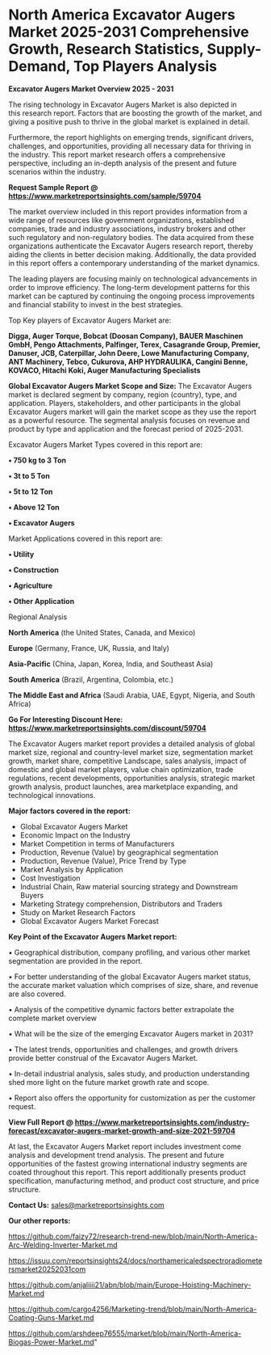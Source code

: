 # North America Excavator Augers Market 2025-2031 Comprehensive Growth, Research Statistics, Supply-Demand,  Top Players Analysis

<Strong> Excavator Augers Market Overview 2025 - 2031</strong>

The rising technology in Excavator Augers Market is also depicted in this research report. Factors that are boosting the growth of the market, and giving a positive push to thrive in the global market is explained in detail.

Furthermore, the report highlights on emerging trends, significant drivers, challenges, and opportunities, providing all necessary data for thriving in the industry. This report market research offers a comprehensive perspective, including an in-depth analysis of the present and future scenarios within the industry.

<strong>Request Sample Report @ <a href=https://www.marketreportsinsights.com/sample/59704>https://www.marketreportsinsights.com/sample/59704</a></strong>

The market overview included in this report provides information from a wide range of resources like government organizations, established companies, trade and industry associations, industry brokers and other such regulatory and non-regulatory bodies. The data acquired from these organizations authenticate the Excavator Augers research report, thereby aiding the clients in better decision making. Additionally, the data provided in this report offers a contemporary understanding of the market dynamics.

The leading players are focusing mainly on technological advancements in order to improve efficiency. The long-term development patterns for this market can be captured by continuing the ongoing process improvements and financial stability to invest in the best strategies.

Top Key players of Excavator Augers Market are:

<strong>Digga, Auger Torque, Bobcat (Doosan Company), BAUER Maschinen GmbH, Pengo Attachments, Palfinger, Terex, Casagrande Group, Premier, Danuser, JCB, Caterpillar, John Deere, Lowe Manufacturing Company, ANT Machinery, Tebco, Cukurova, AHP HYDRAULIKA, Cangini Benne, KOVACO, Hitachi Koki, Auger Manufacturing Specialists</strong>

<strong><b>Global Excavator Augers Market Scope and Size:</b></strong>
The Excavator Augers market is declared segment by company, region (country), type, and application. Players, stakeholders, and other participants in the global Excavator Augers market will gain the market scope as they use the report as a powerful resource. The segmental analysis focuses on revenue and product by type and application and the forecast period of 2025-2031.

Excavator Augers Market Types covered in this report are:

<strong>• 750 kg to 3 Ton

• 3t to 5 Ton

• 5t to 12 Ton

• Above 12 Ton

• Excavator Augers</strong>

Market Applications covered in this report are:

<strong>• Utility

• Construction

• Agriculture

• Other Application</strong> 

Regional Analysis

<strong>North America</strong> (the United States, Canada, and Mexico)

<strong>Europe</strong> (Germany, France, UK, Russia, and Italy)

<strong>Asia-Pacific</strong> (China, Japan, Korea, India, and Southeast Asia)

<strong>South America</strong> (Brazil, Argentina, Colombia, etc.)

<strong>The Middle East and Africa</strong> (Saudi Arabia, UAE, Egypt, Nigeria, and South Africa)

<strong>Go For Interesting Discount Here: <a href=https://www.marketreportsinsights.com/discount/59704>https://www.marketreportsinsights.com/discount/59704</a></strong>

The Excavator Augers market report provides a detailed analysis of global market size, regional and country-level market size, segmentation market growth, market share, competitive Landscape, sales analysis, impact of domestic and global market players, value chain optimization, trade regulations, recent developments, opportunities analysis, strategic market growth analysis, product launches, area marketplace expanding, and technological innovations.

<strong><b>Major factors covered in the report:</b></strong>
<ul>
  <li>Global Excavator Augers Market </li>
  <li>Economic Impact on the Industry</li>
  <li>Market Competition in terms of Manufacturers</li>
  <li>Production, Revenue (Value) by geographical segmentation</li>
  <li>Production, Revenue (Value), Price Trend by Type</li>
  <li>Market Analysis by Application</li>
  <li>Cost Investigation</li>
  <li>Industrial Chain, Raw material sourcing strategy and Downstream Buyers</li>
  <li>Marketing Strategy comprehension, Distributors and Traders</li>
  <li>Study on Market Research Factors</li>
  <li>Global Excavator Augers Market Forecast</li>
</ul>

<strong><b>Key Point of the Excavator Augers Market report:</b></strong>

• Geographical distribution, company profiling, and various other market segmentation are provided in the report.

• For better understanding of the global Excavator Augers market status, the accurate market valuation which comprises of size, share, and revenue are also covered.

• Analysis of the competitive dynamic factors better extrapolate the complete market overview

• What will be the size of the emerging Excavator Augers market in 2031?

• The latest trends, opportunities and challenges, and growth drivers provide better construal of the Excavator Augers Market.

• In-detail industrial analysis, sales study, and production understanding shed more light on the future market growth rate and scope.

• Report also offers the opportunity for customization as per the customer request.

<strong><b>View Full Report @ <a href=https://www.marketreportsinsights.com/industry-forecast/excavator-augers-market-growth-and-size-2021-59704>https://www.marketreportsinsights.com/industry-forecast/excavator-augers-market-growth-and-size-2021-59704</a></b></strong>


At last, the Excavator Augers Market report includes investment come analysis and development trend analysis. The present and future opportunities of the fastest growing international industry segments are coated throughout this report. This report additionally presents product specification, manufacturing method, and product cost structure, and price structure.

<strong>Contact Us:</strong>
sales@marketreportsinsights.com

<strong>Our other reports:</strong>

<a href=https://github.com/faizy72/research-trend-new/blob/main/North-America-Arc-Welding-Inverter-Market.md>https://github.com/faizy72/research-trend-new/blob/main/North-America-Arc-Welding-Inverter-Market.md</a>

<a href=https://issuu.com/reportsinsights24/docs/northamericaledspectroradiometersmarket20252031com>https://issuu.com/reportsinsights24/docs/northamericaledspectroradiometersmarket20252031com</a>

<a href=https://github.com/anjaliiii21/abn/blob/main/Europe-Hoisting-Machinery-Market.md>https://github.com/anjaliiii21/abn/blob/main/Europe-Hoisting-Machinery-Market.md</a>

<a href=https://github.com/cargo4256/Marketing-trend/blob/main/North-America-Coating-Guns-Market.md>https://github.com/cargo4256/Marketing-trend/blob/main/North-America-Coating-Guns-Market.md</a>

<a href=https://github.com/arshdeep76555/market/blob/main/North-America-Biogas-Power-Market.md>https://github.com/arshdeep76555/market/blob/main/North-America-Biogas-Power-Market.md</a>"
